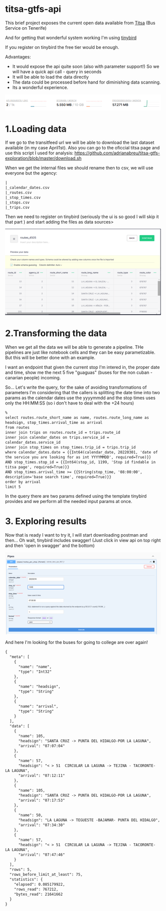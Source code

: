 # titsa-gtfs-api

This brief project exposes the current open data available from [Titsa](https://transitfeeds.com/p/transportes-interurbanos-de-tenerife/1058) (Bus Service on Tenerife)

And for getting that wonderful system working I'm using [tinybird](https://www.tinybird.co/)

If you register on tinybird the free tier would be enough. 

Advantages:
* It would expose the api quite soon (also with parameter support!) So we will have a quick api call - query in seconds
* It will be able to load the data directly
* The data could be processed before hand for diminishing data scanning.
* Its a wonderful experience.

![Free tier limtis](./imgs/free-tier-limits.png)

# 1.Loading data

If we go to the transitfeed url we will be able to download the last dataset available (in my case April1st). Also you can go to the oficcial titsa page and use this script I used for analysis: https://github.com/adrianabreu/titsa-gtfs-exploration/blob/master/download.sh

When we get the internal files we should rename then to csv, we will use everyone but the agency:

```
|
|_calendar_dates.csv
|_routes.csv
|_stop_times.csv
|_stops.csv
|_trips.csv
```

Then we need to register on tinybird (seriously the ui is so good I will skip it that part ) and start adding the files as data sources>

![loading data](./imgs/loading-data-source.png)

# 2.Transforming the data

When we get all the data we will be able to generate a pipeline. THe pipelines are just like notebook cells and they can be easy parametizable. But this will be better done with an example.

I want an endpoint that given the current stop I'm intered in, the proper date and time, show me the next 5 five "guaguas" (buses for the non cuban - canarian people) incoming. 

So... Let's write the query, for the sake of avoiding transformations of parameters I'm considering that the callers is splitting the date time into two params as the calendar dates use the yyyymmdd and the stop times uses only the HH:MM:SS (so i don't have to deal with the +24 hours)

```
%
select routes.route_short_name as name, routes.route_long_name as headsign, stop_times.arrival_time as arrival
from routes 
inner join trips on routes.route_id = trips.route_id 
inner join calendar_dates on trips.service_id = calendar_dates.service_id 
inner join stop_times on stop_times.trip_id = trips.trip_id
where calendar_dates.date = {{Int64(calendar_date, 20220301, 'date of the service you are looking for as int YYYYMMDD', required=True)}}
AND stop_times.stop_id = {{Int64(stop_id, 1199, 'Stop id findable in titsa page', required=True)}} 
AND stop_times.arrival_time >= {{String(stop_time, '08:00:00', description='base search time', required=True)}}
order by arrival
limit 5
```

In the query there are two params defined using the template tinybird provides and we perform all the needed input params at once.

# 3. Exploring results

Now that is ready I want to try it, I will start downloading postman and then...
Oh wait, tinybird includes swagger! (Just click in view api on top right and then 'open in swagger' and the bottom)

![loading data](./imgs/swagger.png)

And here I'm looking for the buses for going to college are over again!

```
{
  "meta": [
    {
      "name": "name",
      "type": "Int32"
    },
    {
      "name": "headsign",
      "type": "String"
    },
    {
      "name": "arrival",
      "type": "String"
    }
  ],
  "data": [
    {
      "name": 105,
      "headsign": "SANTA CRUZ -> PUNTA DEL HIDALGO-POR LA LAGUNA",
      "arrival": "07:07:04"
    },
    {
      "name": 57,
      "headsign": "< > 51  CIRCULAR LA LAGUNA -> TEJINA - TACORONTE- LA LAGUNA",
      "arrival": "07:12:11"
    },
    {
      "name": 105,
      "headsign": "SANTA CRUZ -> PUNTA DEL HIDALGO-POR LA LAGUNA",
      "arrival": "07:17:53"
    },
    {
      "name": 50,
      "headsign": "LA LAGUNA -> TEGUESTE -BAJAMAR- PUNTA DEL HIDALGO",
      "arrival": "07:34:30"
    },
    {
      "name": 57,
      "headsign": "< > 51  CIRCULAR LA LAGUNA -> TEJINA - TACORONTE- LA LAGUNA",
      "arrival": "07:47:46"
    }
  ],
  "rows": 5,
  "rows_before_limit_at_least": 75,
  "statistics": {
    "elapsed": 0.085179922,
    "rows_read": 767212,
    "bytes_read": 21641662
  }
}
```